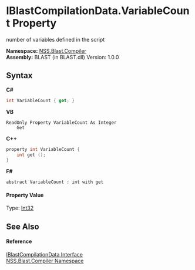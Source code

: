 # IBlastCompilationData.VariableCount Property 
 

number of variables defined in the script

**Namespace:**&nbsp;<a href="26a25caa-f50b-92ad-f15c-dbb9db1493ae">NSS.Blast.Compiler</a><br />**Assembly:**&nbsp;BLAST (in BLAST.dll) Version: 1.0.0

## Syntax

**C#**<br />
``` C#
int VariableCount { get; }
```

**VB**<br />
``` VB
ReadOnly Property VariableCount As Integer
	Get
```

**C++**<br />
``` C++
property int VariableCount {
	int get ();
}
```

**F#**<br />
``` F#
abstract VariableCount : int with get

```


#### Property Value
Type: <a href="https://docs.microsoft.com/dotnet/api/system.int32" target="_blank" rel="noopener noreferrer">Int32</a>

## See Also


#### Reference
<a href="d2afd70e-15cd-df6e-c1b9-6e1d3e9552bd">IBlastCompilationData Interface</a><br /><a href="26a25caa-f50b-92ad-f15c-dbb9db1493ae">NSS.Blast.Compiler Namespace</a><br />